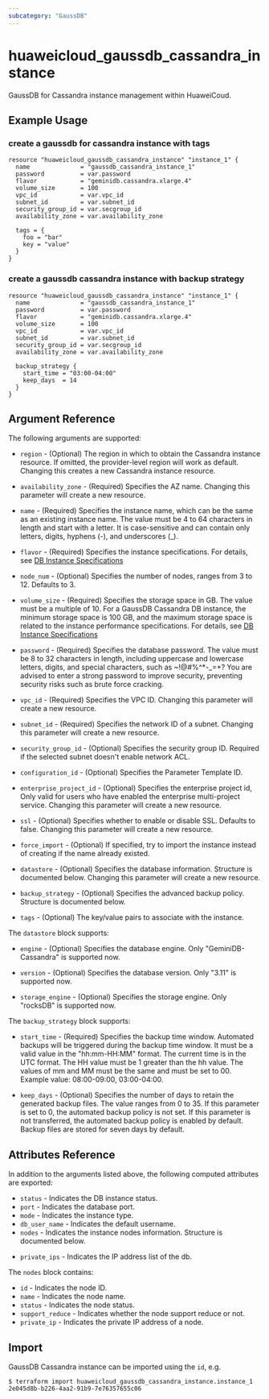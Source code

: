 ```yaml
---
subcategory: "GaussDB"
---
```


# huaweicloud\_gaussdb\_cassandra\_instance

GaussDB for Cassandra instance management within HuaweiCoud.

## Example Usage

### create a gaussdb for cassandra instance with tags

```hcl
resource "huaweicloud_gaussdb_cassandra_instance" "instance_1" {
  name              = "gaussdb_cassandra_instance_1"
  password          = var.password
  flavor            = "geminidb.cassandra.xlarge.4"
  volume_size       = 100
  vpc_id            = var.vpc_id
  subnet_id         = var.subnet_id
  security_group_id = var.secgroup_id
  availability_zone = var.availability_zone

  tags = {
    foo = "bar"
    key = "value"
  }
}
```

### create a gaussdb cassandra instance with backup strategy

```hcl
resource "huaweicloud_gaussdb_cassandra_instance" "instance_1" {
  name              = "gaussdb_cassandra_instance_1"
  password          = var.password
  flavor            = "geminidb.cassandra.xlarge.4"
  volume_size       = 100
  vpc_id            = var.vpc_id
  subnet_id         = var.subnet_id
  security_group_id = var.secgroup_id
  availability_zone = var.availability_zone

  backup_strategy {
    start_time = "03:00-04:00"
    keep_days  = 14
  }
}
```

## Argument Reference

The following arguments are supported:

* `region` - (Optional) The region in which to obtain the Cassandra instance resource. If omitted, the provider-level region will work as default. Changing this creates a new Cassandra instance resource.

* `availability_zone` - (Required) Specifies the AZ name.
  Changing this parameter will create a new resource.

* `name` - (Required) Specifies the instance name, which can be the same
  as an existing instance name. The value must be 4 to 64 characters in
  length and start with a letter. It is case-sensitive and can contain
  only letters, digits, hyphens (-), and underscores (_).

* `flavor` - (Required) Specifies the instance specifications. For details, 
  see [DB Instance Specifications](https://support.huaweicloud.com/intl/en-us/productdesc-geminidb/geminidb_01_0006.html)

* `node_num` - (Optional) Specifies the number of nodes, ranges from 3 to 12. Defaults to 3.

* `volume_size` - (Required) Specifies the storage space in GB. The value must be a multiple of 10.
  For a GaussDB Cassandra DB instance, the minimum storage space is 100 GB, and the maximum
  storage space is related to the instance performance specifications. For details, 
  see [DB Instance Specifications](https://support.huaweicloud.com/intl/en-us/productdesc-geminidb/geminidb_01_0006.html)

* `password` - (Required) Specifies the database password. The value must be 8 to 32 characters
  in length, including uppercase and lowercase letters, digits, and special characters,
  such as ~!@#%^*-_=+? You are advised to enter a strong password to improve security, preventing security risks
  such as brute force cracking.

* `vpc_id` -  (Required) Specifies the VPC ID.
  Changing this parameter will create a new resource.

* `subnet_id` - (Required) Specifies the network ID of a subnet.
  Changing this parameter will create a new resource.

* `security_group_id` - (Optional) Specifies the security group ID. Required if the selected subnet doesn't enable network ACL.

* `configuration_id` - (Optional) Specifies the Parameter Template ID.

* `enterprise_project_id` - (Optional) Specifies the enterprise project id, Only valid for users who
  have enabled the enterprise multi-project service.
  Changing this parameter will create a new resource.

* `ssl` - (Optional) Specifies whether to enable or disable SSL. Defaults to false.
  Changing this parameter will create a new resource.

* `force_import` - (Optional) If specified, try to import the instance instead of creating if the name already existed.

* `datastore` - (Optional) Specifies the database information. Structure is documented below.
  Changing this parameter will create a new resource.

* `backup_strategy` - (Optional) Specifies the advanced backup policy. Structure is documented below.

* `tags` - (Optional) The key/value pairs to associate with the instance.

The `datastore` block supports:

* `engine` - (Optional) Specifies the database engine. Only "GeminiDB-Cassandra" is supported now.

* `version` - (Optional) Specifies the database version. Only "3.11" is supported now.

* `storage_engine` - (Optional) Specifies the storage engine. Only "rocksDB" is supported now.


The `backup_strategy` block supports:

* `start_time` - (Required) Specifies the backup time window. Automated backups
  will be triggered during the backup time window. It must be a valid value in
  the "hh:mm-HH:MM" format. The current time is in the UTC format.
  The HH value must be 1 greater than the hh value. The values of mm and MM
  must be the same and must be set to 00. Example value: 08:00-09:00, 03:00-04:00.

* `keep_days` - (Optional) Specifies the number of days to retain the generated
   backup files. The value ranges from 0 to 35.
   If this parameter is set to 0, the automated backup policy is not set.
   If this parameter is not transferred, the automated backup policy is enabled by default.
   Backup files are stored for seven days by default.

## Attributes Reference

In addition to the arguments listed above, the following computed attributes are exported:

* `status` - Indicates the DB instance status.
* `port` - Indicates the database port.
* `mode` - Indicates the instance type.
* `db_user_name` - Indicates the default username.
* `nodes` - Indicates the instance nodes information. Structure is documented below.
- `private_ips` - Indicates the IP address list of the db.

The `nodes` block contains:

- `id` - Indicates the node ID.
- `name` - Indicates the node name.
- `status` - Indicates the node status.
- `support_reduce` - Indicates whether the node support reduce or not.
- `private_ip` - Indicates the private IP address of a node.

## Import

GaussDB Cassandra instance can be imported using the `id`, e.g.

```
$ terraform import huaweicloud_gaussdb_cassandra_instance.instance_1 2e045d8b-b226-4aa2-91b9-7e76357655c06
```
